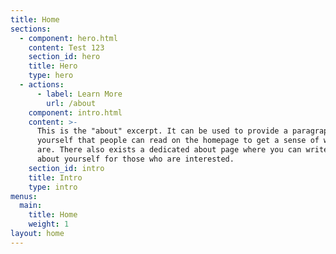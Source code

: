 ```yaml
---
title: Home
sections:
  - component: hero.html
    content: Test 123
    section_id: hero
    title: Hero
    type: hero
  - actions:
      - label: Learn More
        url: /about
    component: intro.html
    content: >-
      This is the "about" excerpt. It can be used to provide a paragraph about
      yourself that people can read on the homepage to get a sense of who you
      are. There also exists a dedicated about page where you can write more
      about yourself for those who are interested.
    section_id: intro
    title: Intro
    type: intro
menus:
  main:
    title: Home
    weight: 1
layout: home
---
```


